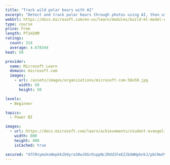 ```yaml
---
title: "Track wild polar bears with AI"
excerpt: "Detect and track polar bears through photos using AI, then use Power BI to show where polar bears are being spotted."
webUrl: https://docs.microsoft.com/en-us/learn/modules/build-ml-model-with-azure-stream-analytics/
type: course
price: Free
length: PT1H20M
ratings:
  count: 314
  average: 4.678344
heat: 50

provider:
  name: Microsoft Learn
  domain: microsoft.com
  images:
    - url: /assets/images/organizations/microsoft.com-50x50.jpg
      width: 50
      height: 50

levels:
  - Beginner

topics:
  - Power BI

images:
  - url: https://docs.microsoft.com/learn/achievements/student-evangelism/build-ml-model-with-azure-stream-analytics-badge-social.png
    width: 800
    height: 400
    isCached: true

secured: "U7CRnymoksWepkk2b9yra30wJOGrOsppNc2RddIFeEZJbGWHpknkJ/pbCHwVVll1+OX2Bug7OJ3Aobtd0HpPWtVwoH3vESZg4KN+icljSXiksuvdY+wBGUVpkcB/Zk///7D88jsmnHMMFw4t9T/VaI7IlH6XNAqTPEax32N93OUWHcKsuzdTx0zq+V8hlYixS1ETjejzOG2/HFoRjPf6TDXLBAOqR4jricCq/jeumbs5au8FhtG4yGWd9qW8WT8eZr4s0PA6WESILtXHmmJu31znbvjZvz80w48zMZBp5jSNSidDVx9SAf6lE5THvti++jLOBxutnYD1tGyDVlZmwL3fduWXIO0RiQHnL+UnoQycDdmH/tBWmMWPbQ+/ILe5zqpkAXHX/9cODert+fZkctif2oOfP5fwMV2Nk9GRuf8=;YJK7CrhzGWWw5/jT4ydBWw=="
---
```


